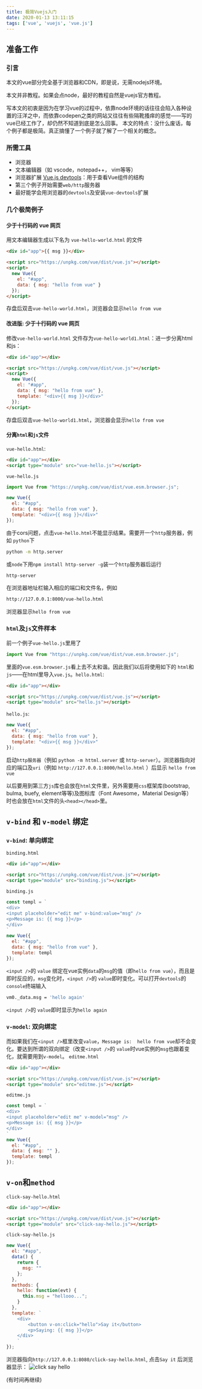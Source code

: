```yaml
---
title: 极简Vuejs入门
date: 2020-01-13 13:11:15
tags: ['vue', 'vuejs', 'vue.js']
---
```

## 准备工作
### 引言
本文的vue部分完全基于浏览器和CDN，即是说，无需nodejs环境。

本文并非教程。如果会点node，最好的教程自然是vuejs官方教程。

写本文的初衷是因为在学习vue的过程中，依靠node环境的话往往会陷入各种设置的汪洋之中，而依靠codepen之类的网站又往往有些隔靴搔痒的感觉——写的vue已经工作了，却仍然不知道到底是怎么回事。
本文的特点：没什么废话，每个例子都是极简。真正搞懂了一个例子就了解了一个相关的概念。
### 所需工具
* 浏览器
* 文本编辑器（如 vscode，notepad++， vim等等）
* 浏览器扩展 [Vue.js devtools](https://github.com/vuejs/vue-devtools)：用于查看Vue组件的结构
* 第三个例子开始需要`web/http`服务器
* 最好能学会用浏览器的`devtools`及安装`vue-devtools`扩展
### 几个极简例子
#### 少于十行码的 vue 网页
用文本编辑器生成以下名为 `vue-hello-world.html` 的文件
```html
<div id="app">{{ msg }}</div>

<script src="https://unpkg.com/vue/dist/vue.js"></script>
<script>
  new Vue({
    el: "#app",
    data: { msg: "hello from vue" }
  });
</script>
```
存盘后双击`vue-hello-world.html`，浏览器会显示`hello from vue`
#### 改进版: 少于十行码的 vue 网页
修改`vue-hello-world.html` 文件存为`vue-hello-world1.html`：进一步分离html和js：
```html
<div id="app"></div>

<script src="https://unpkg.com/vue/dist/vue.js"></script>
<script>
  new Vue({
    el: "#app",
    data: { msg: "hello from vue" },
    template: "<div>{{ msg }}</div>"
  });
</script>
```
存盘后双击`vue-hello-world1.html`，浏览器会显示`hello from vue`
#### 分离`html`和`js`文件

`vue-hello.html`:
```html
<div id="app"></div>
<script type="module" src="vue-hello.js"></script>
```
`vue-hello.js`
```Javascript
import Vue from "https://unpkg.com/vue/dist/vue.esm.browser.js";

new Vue({
  el: "#app",
  data: { msg: "hello from vue" },
  template: "<div>{{ msg }}</div>"
});
```
由于cors问题，点击`vue-hello.html`不能显示结果。需要开一个`http`服务器，例如 `python`下
```bash
python -m http.server
```
或`node`下用`npm install http-server -g`装一个`http`服务器后运行
```
http-server
```
在浏览器地址栏输入相应的端口和文件名，例如
```html
http://127.0.0.1:8000/vue-hello.html
```
浏览器显示`hello from vue`

### `html`及`js`文件样本
前一个例子`vue-hello.js`里用了
```javascript
import Vue from "https://unpkg.com/vue/dist/vue.esm.browser.js";
```
里面的`vue.esm.browser.js`看上去不太和谐。因此我们以后将使用如下的 `html`和`js`——在html里导入`vue.js`。`hello.html`:
```html
<div id="app"></div>

<script src="https://unpkg.com/vue/dist/vue.js"></script>
<script type="module" src="hello.js"></script>
```
`hello.js`:
```javascript
new Vue({
  el: "#app",
  data: { msg: "hello from vue" },
  template: "<div>{{ msg }}</div>"
});
```
启动`http服务器`（例如 `python -m httml.server` 或 `http-server`）。浏览器指向对应的端口及`uri`（例如 `http://127.0.0.1:8000/hello.html` ）后显示 `hello from vue`

以后要用到第三方`js`库也会放在`html`文件里，另外需要用`css`框架库(bootstrap, bulma, buefy, element等等)及图标库（Font Awesome，Material Design等）时也会放在`html`文件的头`<head></head>`里。
## `v-bind` 和 `v-model` 绑定
### `v-bind`: 单向绑定
`binding.html`
```html
<div id="app"></div>

<script src="https://unpkg.com/vue/dist/vue.js"></script>
<script type="module" src="binding.js"></script>
```
`binding.js`
```javascript
const templ = `
<div>
<input placeholder="edit me" v-bind:value="msg" />
<p>Message is: {{ msg }}</p>
</div>
`
new Vue({
  el: "#app",
  data: { msg: "hello from vue" },
  template: templ
});
```
`<input />`的 `value` 绑定在vue实例`data`的`msg`的值（即`hello from vue`），而且是即时反应的，`msg`变化时，`<input />`的 `value`即时变化。可以打开`devtools`的`console`终端输入
```bash
vm0._data.msg = 'hello again'
```
`<input />`的 `value`即时显示为`hello again`
### `v-model`: 双向绑定
而如果我们在`<input />`框里改变`value`，`Message is:  hello from vue`却不会变化。要达到所谓的双向绑定（改变`<input />`的 `value`时vue实例的`msg`也跟着变化，就需要用到`v-model`。
`editme.html`
```html
<div id="app"></div>

<script src="https://unpkg.com/vue/dist/vue.js"></script>
<script type="module" src="editme.js"></script>
```
`editme.js`
```Javascript
const templ = `
<div>
<input placeholder="edit me" v-model="msg" />
<p>Message is: {{ msg }}</p>
</div>
`
new Vue({
  el: "#app",
  data: { msg: "" },
  template: templ
});
```
## `v-on`和`method`
`click-say-hello.html`
```html
<div id="app"></div>

<script src="https://unpkg.com/vue/dist/vue.js"></script>
<script type="module" src="click-say-hello.js"></script>
```

`click-say-hello.js`
```Javascript
new Vue({
  el: "#app",
  data() {
    return {
      msg: ""
    };
  },
  methods: {
    hello: function(evt) {
      this.msg = "hellooo...";
    }
  },
  template: `
	<div>
		<button v-on:click="hello">Say it</button>
		<p>Saying: {{ msg }}</p>
	</div>
	`
});
```
浏览器指向`http://127.0.0.1:8080/click-say-hello.html`, 点击`Say it` 后浏览器显示：
![click say hello](/img/click-say-hello.png)


(有时间再继续)